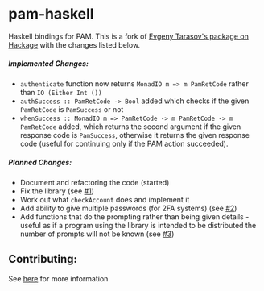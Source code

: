 # pam-haskell

Haskell bindings for PAM. This is a fork of [Evgeny Tarasov's package on Hackage](https://hackage.haskell.org/package/pam) with the changes listed below.

##### Implemented Changes:
- `authenticate` function now returns `MonadIO m => m PamRetCode` rather than `IO (Either Int ())`
- `authSuccess :: PamRetCode -> Bool` added which checks if the given `PamRetCode` is `PamSuccess` or not
- `whenSuccess :: MonadIO m => PamRetCode -> m PamRetCode -> m PamRetCode` added, which returns the second argument if the given response code is `PamSuccess`, otherwise it returns the given response code (useful for continuing only if the PAM action succeeded).

##### Planned Changes:
- Document and refactoring the code (started)
- Fix the library (see [#1](https://github.com/oscar-h64/pam-haskell/issues/1))
- Work out what `checkAccount` does and implement it
- Add ability to give multiple passwords (for 2FA systems) (see [#2](https://github.com/oscar-h64/pam-haskell/issues/2))
- Add functions that do the prompting rather than being given details - useful as if a program using the library is intended to be distributed the number of prompts will not be known (see [#3](https://github.com/oscar-h64/pam-haskell/issues/3))

## Contributing:

See [here](CONTRIBUTING.md) for more information
